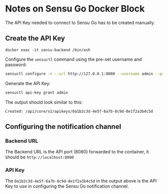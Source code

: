 # Notes on Sensu Go Docker Block

The API Key needed to connect to Sensu Go has to be created manually.

## Create the API Key

`docker exec -it sensu-backend /bin/ash`

Configure the `sensuctl` command using the pre-set username and password:

``` bash
sensuctl configure -n --url http://127.0.0.1:8080 --username admin --password 'Password123' --namespace default
```

Generate the API Key:

``` bash
sensuctl api-key grant admin
```

The output should look similar to this:

    Created: /api/core/v2/apikeys/0a1b2c3d-4e5f-6a7b-8c9d-0e1f2a3b4c5d

## Configuring the notification channel

### Backend URL

The Backend URL is the API port (8080) forwarded to the container, it should be
`http://localhost:8080`

### API Key

The `0a1b2c3d-4e5f-6a7b-8c9d-0e1f2a3b4c5d` in the output above is the API Key
to use in configuring the Sensu Go notification channel.
